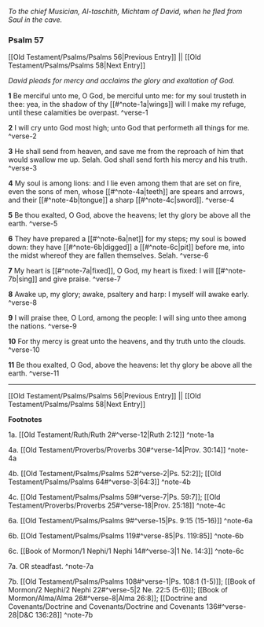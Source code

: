 *To the chief Musician, Al-taschith, Michtam of David, when he fled from Saul in the cave.*

### Psalm 57

[[Old Testament/Psalms/Psalms 56|Previous Entry]]  ||  [[Old Testament/Psalms/Psalms 58|Next Entry]]

*David pleads for mercy and acclaims the glory and exaltation of God.*

**1**  Be merciful unto me, O God, be merciful unto me: for my soul trusteth in thee: yea, in the shadow of thy [[#^note-1a|wings]] will I make my refuge, until these calamities be overpast. ^verse-1

**2**  I will cry unto God most high; unto God that performeth all things for me. ^verse-2

**3**  He shall send from heaven, and save me from the reproach of him that would swallow me up. Selah. God shall send forth his mercy and his truth. ^verse-3

**4**  My soul is among lions: and I lie even among them that are set on fire, even the sons of men, whose [[#^note-4a|teeth]] are spears and arrows, and their [[#^note-4b|tongue]] a sharp [[#^note-4c|sword]]. ^verse-4

**5**  Be thou exalted, O God, above the heavens; let thy glory be above all the earth. ^verse-5

**6**  They have prepared a [[#^note-6a|net]] for my steps; my soul is bowed down: they have [[#^note-6b|digged]] a [[#^note-6c|pit]] before me, into the midst whereof they are fallen themselves. Selah. ^verse-6

**7**  My heart is [[#^note-7a|fixed]], O God, my heart is fixed: I will [[#^note-7b|sing]] and give praise. ^verse-7

**8**  Awake up, my glory; awake, psaltery and harp: I myself will awake early. ^verse-8

**9**  I will praise thee, O Lord, among the people: I will sing unto thee among the nations. ^verse-9

**10**  For thy mercy is great unto the heavens, and thy truth unto the clouds. ^verse-10

**11**  Be thou exalted, O God, above the heavens: let thy glory be above all the earth. ^verse-11


---
[[Old Testament/Psalms/Psalms 56|Previous Entry]]  ||  [[Old Testament/Psalms/Psalms 58|Next Entry]]


**Footnotes**


1a. [[Old Testament/Ruth/Ruth 2#^verse-12|Ruth 2:12]] ^note-1a

4a. [[Old Testament/Proverbs/Proverbs 30#^verse-14|Prov. 30:14]] ^note-4a

4b. [[Old Testament/Psalms/Psalms 52#^verse-2|Ps. 52:2]]; [[Old Testament/Psalms/Psalms 64#^verse-3|64:3]] ^note-4b

4c. [[Old Testament/Psalms/Psalms 59#^verse-7|Ps. 59:7]]; [[Old Testament/Proverbs/Proverbs 25#^verse-18|Prov. 25:18]] ^note-4c

6a. [[Old Testament/Psalms/Psalms 9#^verse-15|Ps. 9:15 (15-16)]] ^note-6a

6b. [[Old Testament/Psalms/Psalms 119#^verse-85|Ps. 119:85]] ^note-6b

6c. [[Book of Mormon/1 Nephi/1 Nephi 14#^verse-3|1 Ne. 14:3]] ^note-6c

7a. OR steadfast. ^note-7a

7b. [[Old Testament/Psalms/Psalms 108#^verse-1|Ps. 108:1 (1-5)]]; [[Book of Mormon/2 Nephi/2 Nephi 22#^verse-5|2 Ne. 22:5 (5-6)]]; [[Book of Mormon/Alma/Alma 26#^verse-8|Alma 26:8]]; [[Doctrine and Covenants/Doctrine and Covenants/Doctrine and Covenants 136#^verse-28|D&C 136:28]] ^note-7b